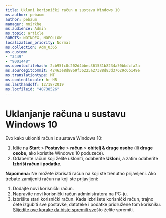 ```yaml
---
title: Ukloni korisnički račun u sustavu Windows 10
ms.author: pebaum
author: pebaum
manager: mnirkhe
ms.audience: Admin
ms.topic: article
ROBOTS: NOINDEX, NOFOLLOW
localization_priority: Normal
ms.collection: Adm_O365
ms.custom:
- "3449"
- "9001448"
ms.openlocfilehash: 2cb95fc0c202d4bbec361531b8234a50bbdcfa2a
ms.sourcegitcommit: 42463e8d8869f36225a27388d83d37629c6b149e
ms.translationtype: MT
ms.contentlocale: hr-HR
ms.lasthandoff: 12/18/2019
ms.locfileid: "40738526"
---
```

# <a name="remove-an-account-in-windows-10"></a>Uklanjanje računa u sustavu Windows 10

Evo kako ukloniti račun iz sustava Windows 10:

1. Idite na **Start** > **Postavke** > **račun** > **obitelj & druge osobe** (ili **druge osobe**, ako koristite Windows 10 poduzeće).
2. Odaberite račun koji želite ukloniti, odaberite **Ukloni**, a zatim odaberite **Izbriši račun i podatke**.
 
**Napomena:** Ne možete izbrisati račun na koji ste trenutno prijavljeni.  Ako trebate zamijeniti račun na koji ste prijavljeni:

1. Dodajte novi korisnički račun.
2. Napravite novi korisnički račun administratora na PC-ju.
3. Izbrišite stari korisnički račun. Kada izbrišete korisnički račun, trajno ćete izgubiti sve postavke, datoteke i podatke pridružene tom korisniku. [Slijedite ove korake da biste spremili sve](https://support.microsoft.com/help/4027408/windows-10-backup-and-restore)što želite spremiti.